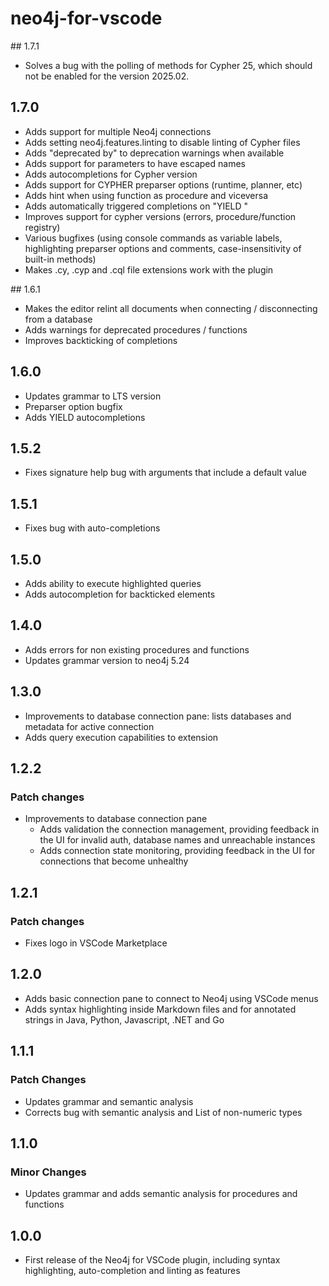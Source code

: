 # neo4j-for-vscode

## 1.7.1

- Solves a bug with the polling of methods for Cypher 25, which should not be enabled for the version 2025.02.

## 1.7.0

- Adds support for multiple Neo4j connections
- Adds setting neo4j.features.linting to disable linting of Cypher files
- Adds "deprecated by" to deprecation warnings when available
- Adds support for parameters to have escaped names
- Adds autocompletions for Cypher version
- Adds support for CYPHER preparser options (runtime, planner, etc)
- Adds hint when using function as procedure and viceversa
- Adds automatically triggered completions on "YIELD "
- Improves support for cypher versions (errors, procedure/function registry)
- Various bugfixes (using console commands as variable labels, highlighting preparser options and comments, case-insensitivity of built-in methods)
- Makes .cy, .cyp and .cql file extensions work with the plugin

## 1.6.1

- Makes the editor relint all documents when connecting / disconnecting from a database
- Adds warnings for deprecated procedures / functions
- Improves backticking of completions

## 1.6.0

- Updates grammar to LTS version
- Preparser option bugfix
- Adds YIELD autocompletions

## 1.5.2

- Fixes signature help bug with arguments that include a default value

## 1.5.1

- Fixes bug with auto-completions

## 1.5.0

- Adds ability to execute highlighted queries
- Adds autocompletion for backticked elements

## 1.4.0

- Adds errors for non existing procedures and functions
- Updates grammar version to neo4j 5.24

## 1.3.0

- Improvements to database connection pane: lists databases and metadata for active connection
- Adds query execution capabilities to extension

## 1.2.2

### Patch changes

- Improvements to database connection pane
  - Adds validation the connection management, providing feedback in the UI for invalid auth, database names and unreachable instances
  - Adds connection state monitoring, providing feedback in the UI for connections that become unhealthy

## 1.2.1

### Patch changes

- Fixes logo in VSCode Marketplace

## 1.2.0

- Adds basic connection pane to connect to Neo4j using VSCode menus
- Adds syntax highlighting inside Markdown files and for annotated strings in Java, Python, Javascript, .NET and Go

## 1.1.1

### Patch Changes

- Updates grammar and semantic analysis
- Corrects bug with semantic analysis and List of non-numeric types

## 1.1.0

### Minor Changes

- Updates grammar and adds semantic analysis for procedures and functions

## 1.0.0

- First release of the Neo4j for VSCode plugin, including syntax highlighting, auto-completion and linting as features
